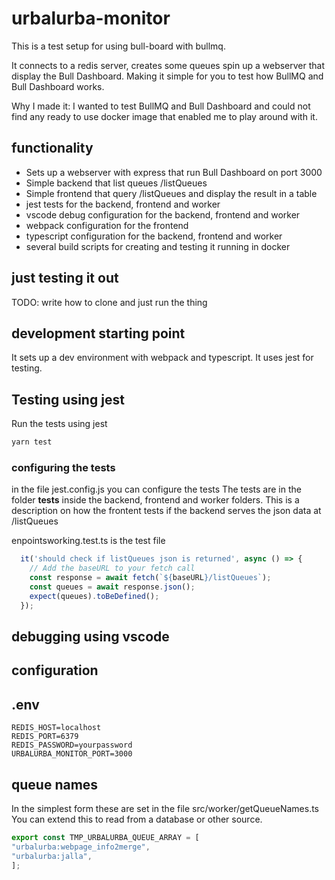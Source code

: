 # urbalurba-monitor

This is a test setup for using bull-board with bullmq.

It connects to a redis server, creates some queues spin up a webserver that display the Bull Dashboard.
Making it simple for you to test how BullMQ and Bull Dashboard works.

Why I made it: I wanted to test BullMQ and Bull Dashboard and could not find any ready to use docker image that enabled me to play around with it.

## functionality

* Sets up a webserver with express that run Bull Dashboard on port 3000
* Simple backend that list queues /listQueues
* Simple frontend that query /listQueues and display the result in a table
* jest tests for the backend, frontend and worker
* vscode debug configuration for the backend, frontend and worker
* webpack configuration for the frontend
* typescript configuration for the backend, frontend and worker
* several build scripts for creating and testing it running in docker

## just testing it out

TODO: write how to clone and just run the thing

## development starting point

It sets up a dev environment with webpack and typescript. It uses jest for testing.

## Testing using jest

Run the tests using jest

```bash
yarn test 
```

### configuring the tests

in the file jest.config.js you can configure the tests
The tests are in the folder __tests__ inside the backend, frontend and worker folders.
This is a description on how the frontent tests if the backend serves the json data at /listQueues

enpointsworking.test.ts is the test file

```ts
  it('should check if listQueues json is returned', async () => {
    // Add the baseURL to your fetch call
    const response = await fetch(`${baseURL}/listQueues`);
    const queues = await response.json();
    expect(queues).toBeDefined();
  });
```



## debugging using vscode




## configuration

## .env

```env
REDIS_HOST=localhost
REDIS_PORT=6379
REDIS_PASSWORD=yourpassword
URBALURBA_MONITOR_PORT=3000
```

## queue names

In the simplest form these are set in the file src/worker/getQueueNames.ts
You can extend this to read from a database or other source.

```ts
export const TMP_URBALURBA_QUEUE_ARRAY = [
"urbalurba:webpage_info2merge",
"urbalurba:jalla",
];
```
